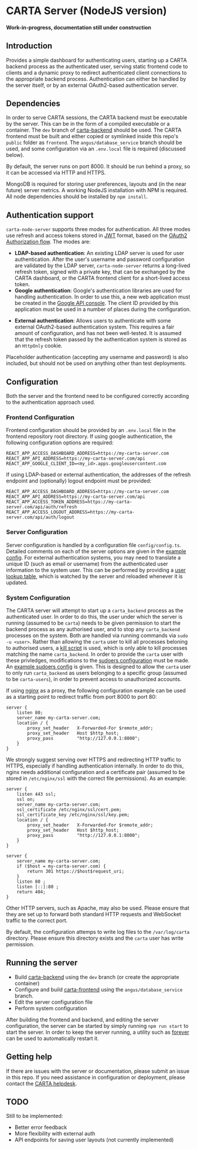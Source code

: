 # CARTA Server (NodeJS version)

#### Work-in-progress, documentation still under construction

## Introduction
Provides a simple dashboard for authenticating users, starting up a CARTA backend process as the authenticated user, serving static frontend code to clients and a dynamic proxy to redirect authenticated client connections to the appropriate backend process. Authentication can either be handled by the server itself, or by an external OAuth2-based authentication server.

## Dependencies
In order to serve CARTA sessions, the CARTA backend must be executable by the server. This can be in the form of a compiled executable or a container.
The `dev` branch of [carta-backend](https://github.com/CARTAvis/carta-backend) should be used. 
The CARTA frontend must be built and either copied or symlinked inside this repo's `public` folder as `frontend`. The `angus/database_service` branch should be used, and some configuration via an `.env.local` file is required (discussed below).

By default, the server runs on port 8000. It should be run behind a proxy, so it can be accessed via HTTP and HTTPS. 

MongoDB is required for storing user preferences, layouts and (in the near future) server metrics.
A working NodeJS installation with NPM is required. All node dependencies should be installed by `npm install`.

## Authentication support
`carta-node-server` supports three modes for authentication. All three modes use refresh and access tokens stored in [JWT](https://jwt.io/) format, based on the [OAuth2 Authorization flow](https://tools.ietf.org/html/rfc6749#section-1.3.1). The modes are:
- **LDAP-based authentication**: An existing LDAP server is used for user authentication. After the user's username and password configuration are validated by the LDAP server, `carta-node-server` returns a long-lived refresh token, signed with a private key, that can be exchanged by the CARTA dashboard, or the CARTA frontend client for a short-lived access token.
- **Google authentication**: Google's authentication libraries are used for handling authentication. In order to use this, a new web application must be created in the [Google API console](https://console.developers.google.com/apis/credentials). The client ID provided by this application must be used in a number of places during the configuration.
* **External authentication**: Allows users to authenticate with some external OAuth2-based authentication system. This requires a fair amount of configuration, and has not been well-tested. It is assumed that the refresh token passed by the authentication system is stored as an `HttpOnly` cookie.

Placeholder authentication (accepting any username and password) is also included, but should not be used on anything other than test deployments.

## Configuration
Both the server and the frontend need to be configured correctly according to the authentication approach used.

### Frontend Configuration
Frontend configuration should be provided by an `.env.local` file in the frontend repository root directory. If using google authentication, the following configuration options are required:
```dotenv
REACT_APP_ACCESS_DASHBOARD_ADDRESS=https://my-carta-server.com
REACT_APP_API_ADDRESS=https://my-carta-server.com/api
REACT_APP_GOOGLE_CLIENT_ID=<my_id>.apps.googleusercontent.com
```
If using LDAP-based or external authentication, the addresses of the refresh endpoint and (optionally) logout endpoint must be provided:
```dotenv
REACT_APP_ACCESS_DASHBOARD_ADDRESS=https://my-carta-server.com
REACT_APP_API_ADDRESS=https://my-carta-server.com/api
REACT_APP_ACCESS_TOKEN_ADDRESS=https://my-carta-server.com/api/auth/refresh
REACT_APP_ACCESS_LOGOUT_ADDRESS=https://my-carta-server.com/api/auth/logout
```

### Server Configuration
Server configuration is handled by a configuration file `config/config.ts`. Detailed comments on each of the server options are given in the [example config](config/config.ts.stub). For external authentication systems, you may need to translate a unique ID (such as email or username) from the authenticated user information to the system user. This can be performed by providing a [user lookup table](config/usertable.txt.stub), which is watched by the server and reloaded whenever it is updated.

### System Configuration
The CARTA server will attempt to start up a `carta_backend` process as the authenticated user. In order to do this, the user under which the server is running (assumed to be `carta`) needs to be given permission to start the backend process as any authorised user, and to stop any `carta_backend` processes on the system. Both are handled via running commands via `sudo -u <user>`. Rather than allowing the `carta` user to kill all processes beloning to authorised users, a [kill script](scripts/kill_script.sh) is used, which is only able to kill processes matching the name `carta_backend`. In order to provide the `carta` user with these privledges, modifications to the [sudoers configuration](https://www.sudo.ws/man/1.9.0/sudoers.man.html) must be made. An [example sudoers config](config/example_sudoers_conf.stub) is given. This is designed to allow the `carta` user to only run `carta_backend` as users belonging to a specific group (assumed to be `carta-users`), in order to prevent access to unauthorized accounts.

If using [nginx](https://www.nginx.com/) as a proxy, the following configuration example can be used as a starting point to redirect traffic from port 8000 to port 80:

```nginx
server {
    listen 80;
    server_name my-carta-server.com;
    location / {
        proxy_set_header   X-Forwarded-For $remote_addr;
        proxy_set_header   Host $http_host;
        proxy_pass         "http://127.0.0.1:8000";
    }
}
```

We strongly suggest serving over HTTPS and redirecting HTTP traffic to HTTPS, especially if handling authentication internally. In order to do this, nginx needs additional configuration and a certificate pair (assumed to be stored in `/etc/nginx/ssl` with the correct file permissions). As an example:

```nginx
server {
    listen 443 ssl;
    ssl on;
    server_name my-carta-server.com;
    ssl_certificate /etc/nginx/ssl/cert.pem; 
    ssl_certificate_key /etc/nginx/ssl/key.pem;
    location / {
        proxy_set_header   X-Forwarded-For $remote_addr;
        proxy_set_header   Host $http_host;
        proxy_pass         "http://127.0.0.1:8000";
    }
}

server {
    server_name my-carta-server.com;    
    if ($host = my-carta-server.com) {
        return 301 https://$host$request_uri;
    }
    listen 80 ;
    listen [::]:80 ;
    return 404;
}
```

Other HTTP servers, such as Apache, may also be used. Please ensure that they are set up to forward both standard HTTP requests and WebSocket traffic to the correct port.

By default, the configuration attemps to write log files to the `/var/log/carta` directory. Please ensure this directory exists and the `carta` user has write permission.

## Running the server
- Build [carta-backend](https://github.com/CARTAvis/carta-backend) using the `dev` branch (or create the appropriate container)
- Configure and build [carta-frontend](https://github.com/CARTAvis/carta-frontend) using the `angus/database_service` branch.
- Edit the server configuration file
- Perform system configuration

After building the frontend and backend, and editing the server configuration, the server can be started by simply running `npm run start` to start the server. In order to keep the server running, a utility such as [forever](https://github.com/foreversd/forever) can be used to automatically restart it.

## Getting help
If there are issues with the server or documentation, please submit an issue in this repo. If you need assistance in configuration or deployment, please contact the [CARTA helpdesk](mailto:carta_helpdesk@asiaa.sinica.edu.tw).

## TODO
Still to be implemented:
- Better error feedback
- More flexibility with external auth
- API endpoints for saving user layouts (not currently implemented)
